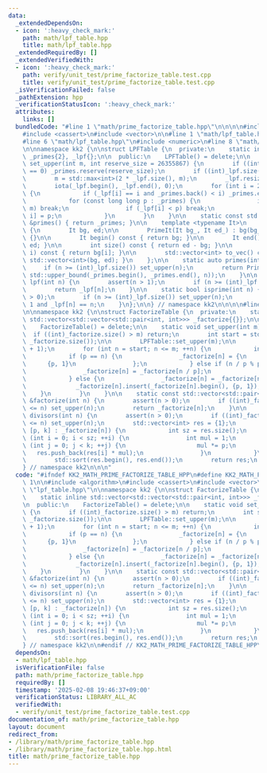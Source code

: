 ```yaml
---
data:
  _extendedDependsOn:
  - icon: ':heavy_check_mark:'
    path: math/lpf_table.hpp
    title: math/lpf_table.hpp
  _extendedRequiredBy: []
  _extendedVerifiedWith:
  - icon: ':heavy_check_mark:'
    path: verify/unit_test/prime_factorize_table.test.cpp
    title: verify/unit_test/prime_factorize_table.test.cpp
  _isVerificationFailed: false
  _pathExtension: hpp
  _verificationStatusIcon: ':heavy_check_mark:'
  attributes:
    links: []
  bundledCode: "#line 1 \"math/prime_factorize_table.hpp\"\n\n\n\n#include <algorithm>\n\
    #include <cassert>\n#include <vector>\n\n#line 1 \"math/lpf_table.hpp\"\n\n\n\n\
    #line 6 \"math/lpf_table.hpp\"\n#include <numeric>\n#line 8 \"math/lpf_table.hpp\"\
    \n\nnamespace kk2 {\n\nstruct LPFTable {\n  private:\n    static inline std::vector<int>\
    \ _primes{2}, _lpf{};\n\n  public:\n    LPFTable() = delete;\n\n    static void\
    \ set_upper(int m, int reserve_size = 26355867) {\n        if ((int)_lpf.size()\
    \ == 0) _primes.reserve(reserve_size);\n        if ((int)_lpf.size() > m) return;\n\
    \        m = std::max<int>(2 * _lpf.size(), m);\n        _lpf.resize(m + 1);\n\
    \        iota(_lpf.begin(), _lpf.end(), 0);\n        for (int i = 2; i <= m; i++)\
    \ {\n            if (_lpf[i] == i and _primes.back() < i) _primes.emplace_back(i);\n\
    \            for (const long long p : _primes) {\n                if (p * i >\
    \ m) break;\n                if (_lpf[i] < p) break;\n                _lpf[p *\
    \ i] = p;\n            }\n        }\n    }\n\n    static const std::vector<int>\
    \ &primes() { return _primes; }\n\n    template <typename It>\n    struct PrimeIt\
    \ {\n        It bg, ed;\n\n        PrimeIt(It bg_, It ed_) : bg(bg_), ed(ed_)\
    \ {}\n\n        It begin() const { return bg; }\n\n        It end() const { return\
    \ ed; }\n\n        int size() const { return ed - bg; }\n\n        int operator[](int\
    \ i) const { return bg[i]; }\n\n        std::vector<int> to_vec() const { return\
    \ std::vector<int>(bg, ed); }\n    };\n\n    static auto primes(int n) {\n   \
    \     if (n >= (int)_lpf.size()) set_upper(n);\n        return PrimeIt(_primes.begin(),\
    \ std::upper_bound(_primes.begin(), _primes.end(), n));\n    }\n\n    static int\
    \ lpf(int n) {\n        assert(n > 1);\n        if (n >= (int)_lpf.size()) set_upper(n);\n\
    \        return _lpf[n];\n    }\n\n    static bool isprime(int n) {\n        assert(n\
    \ > 0);\n        if (n >= (int)_lpf.size()) set_upper(n);\n        return n !=\
    \ 1 and _lpf[n] == n;\n    }\n};\n\n} // namespace kk2\n\n\n\n#line 9 \"math/prime_factorize_table.hpp\"\
    \n\nnamespace kk2 {\n\nstruct FactorizeTable {\n  private:\n    static inline\
    \ std::vector<std::vector<std::pair<int, int>>> _factorize{{}};\n\n  public:\n\
    \    FactorizeTable() = delete;\n\n    static void set_upper(int m) {\n      \
    \  if ((int)_factorize.size() > m) return;\n        int start = std::max<int>(2,\
    \ _factorize.size());\n\n        LPFTable::set_upper(m);\n\n        _factorize.resize(m\
    \ + 1);\n        for (int n = start; n <= m; ++n) {\n            int p = LPFTable::lpf(n);\n\
    \            if (p == n) {\n                _factorize[n] = {\n              \
    \      {p, 1}\n                };\n            } else if (n / p % p == 0) {\n\
    \                _factorize[n] = _factorize[n / p];\n                _factorize[n][0].second++;\n\
    \            } else {\n                _factorize[n] = _factorize[n / p];\n  \
    \              _factorize[n].insert(_factorize[n].begin(), {p, 1});\n        \
    \    }\n        }\n    }\n\n    static const std::vector<std::pair<int, int>>\
    \ &factorize(int n) {\n        assert(n > 0);\n        if ((int)_factorize.size()\
    \ <= n) set_upper(n);\n        return _factorize[n];\n    }\n\n    static std::vector<int>\
    \ divisors(int n) {\n        assert(n > 0);\n        if ((int)_factorize.size()\
    \ <= n) set_upper(n);\n        std::vector<int> res = {1};\n        for (auto\
    \ [p, k] : _factorize[n]) {\n            int sz = res.size();\n            for\
    \ (int i = 0; i < sz; ++i) {\n                int mul = 1;\n                for\
    \ (int j = 0; j < k; ++j) {\n                    mul *= p;\n                 \
    \   res.push_back(res[i] * mul);\n                }\n            }\n        }\n\
    \        std::sort(res.begin(), res.end());\n        return res;\n    }\n};\n\n\
    } // namespace kk2\n\n\n"
  code: "#ifndef KK2_MATH_PRIME_FACTORIZE_TABLE_HPP\n#define KK2_MATH_PRIME_FACTORIZE_TABLE_HPP\
    \ 1\n\n#include <algorithm>\n#include <cassert>\n#include <vector>\n\n#include\
    \ \"lpf_table.hpp\"\n\nnamespace kk2 {\n\nstruct FactorizeTable {\n  private:\n\
    \    static inline std::vector<std::vector<std::pair<int, int>>> _factorize{{}};\n\
    \n  public:\n    FactorizeTable() = delete;\n\n    static void set_upper(int m)\
    \ {\n        if ((int)_factorize.size() > m) return;\n        int start = std::max<int>(2,\
    \ _factorize.size());\n\n        LPFTable::set_upper(m);\n\n        _factorize.resize(m\
    \ + 1);\n        for (int n = start; n <= m; ++n) {\n            int p = LPFTable::lpf(n);\n\
    \            if (p == n) {\n                _factorize[n] = {\n              \
    \      {p, 1}\n                };\n            } else if (n / p % p == 0) {\n\
    \                _factorize[n] = _factorize[n / p];\n                _factorize[n][0].second++;\n\
    \            } else {\n                _factorize[n] = _factorize[n / p];\n  \
    \              _factorize[n].insert(_factorize[n].begin(), {p, 1});\n        \
    \    }\n        }\n    }\n\n    static const std::vector<std::pair<int, int>>\
    \ &factorize(int n) {\n        assert(n > 0);\n        if ((int)_factorize.size()\
    \ <= n) set_upper(n);\n        return _factorize[n];\n    }\n\n    static std::vector<int>\
    \ divisors(int n) {\n        assert(n > 0);\n        if ((int)_factorize.size()\
    \ <= n) set_upper(n);\n        std::vector<int> res = {1};\n        for (auto\
    \ [p, k] : _factorize[n]) {\n            int sz = res.size();\n            for\
    \ (int i = 0; i < sz; ++i) {\n                int mul = 1;\n                for\
    \ (int j = 0; j < k; ++j) {\n                    mul *= p;\n                 \
    \   res.push_back(res[i] * mul);\n                }\n            }\n        }\n\
    \        std::sort(res.begin(), res.end());\n        return res;\n    }\n};\n\n\
    } // namespace kk2\n\n#endif // KK2_MATH_PRIME_FACTORIZE_TABLE_HPP\n"
  dependsOn:
  - math/lpf_table.hpp
  isVerificationFile: false
  path: math/prime_factorize_table.hpp
  requiredBy: []
  timestamp: '2025-02-08 19:46:37+09:00'
  verificationStatus: LIBRARY_ALL_AC
  verifiedWith:
  - verify/unit_test/prime_factorize_table.test.cpp
documentation_of: math/prime_factorize_table.hpp
layout: document
redirect_from:
- /library/math/prime_factorize_table.hpp
- /library/math/prime_factorize_table.hpp.html
title: math/prime_factorize_table.hpp
---
```

